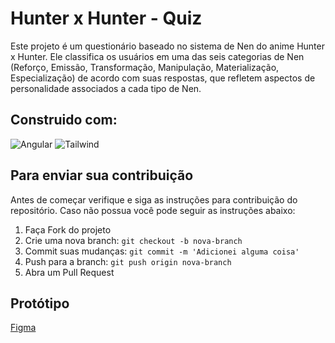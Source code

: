 # Hunter x Hunter - Quiz
Este projeto é um questionário baseado no sistema de Nen do anime Hunter x Hunter. Ele classifica os usuários em uma das seis categorias de Nen (Reforço, Emissão, Transformação, Manipulação, Materialização, Especialização) de acordo com suas respostas, que refletem aspectos de personalidade associados a cada tipo de Nen.

## Construido com:
![Angular](https://img.shields.io/badge/Angular-DD0031?style=for-the-badge&logo=angular&logoColor=white)
![Tailwind](https://img.shields.io/badge/tailwindcss-%2338B2AC.svg?style=for-the-badge&logo=tailwind-css&logoColor=white)

## Para enviar sua contribuição

Antes de começar verifique e siga as instruções para contribuição do repositório. Caso não possua você pode seguir as instruções abaixo:

1. Faça Fork do projeto
2. Crie uma nova branch: `git checkout -b nova-branch`
3. Commit suas mudanças: `git commit -m 'Adicionei alguma coisa'`
4. Push para a branch: `git push origin nova-branch`
5. Abra um Pull Request

## Protótipo
[Figma](https://www.figma.com/design/Mdo5ftfX1QUu3iciPDHWzg/HunterXHunterQuiz?node-id=4-16&t=XrLNg18b17JvCWZa-1)
